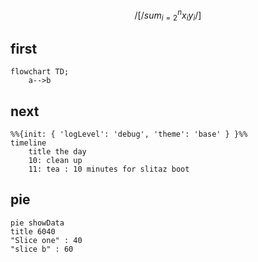 ```math
/[
/sum_{i=2}^{n} x_i y_i
/]
```
## first
``` mermaid
flowchart TD;
    a-->b
```
## next
``` mermaid
%%{init: { 'logLevel': 'debug', 'theme': 'base' } }%%
timeline
    title the day
    10: clean up 
    11: tea : 10 minutes for slitaz boot 

```
## pie
``` mermaid
pie showData
title 6040
"Slice one" : 40
"slice b" : 60
